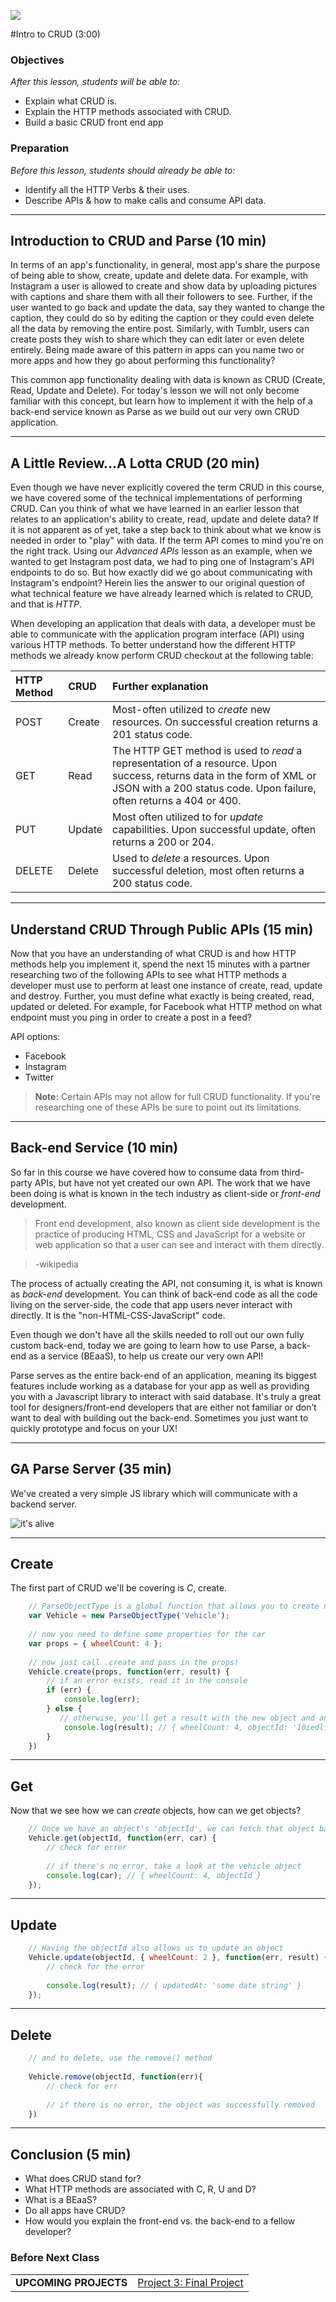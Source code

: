 ![](https://ga-dash.s3.amazonaws.com/production/assets/logo-9f88ae6c9c3871690e33280fcf557f33.png)

#Intro to CRUD (3:00)


### Objectives

_After this lesson, students will be able to:_

- Explain what CRUD is.
- Explain the HTTP methods associated with CRUD.
- Build a basic CRUD front end app

### Preparation

_Before this lesson, students should already be able to:_

- Identify all the HTTP Verbs & their uses.
- Describe APIs & how to make calls and consume API data.

---

<a name = "opening"></a>
## Introduction to CRUD and Parse (10 min)

In terms of an app's functionality, in general, most app's share the purpose of being able to show, create, update and delete data. For example, with Instagram a user is allowed to create and show data by uploading pictures with captions and share them with all their followers to see. Further, if the user wanted to go back and update the data, say they wanted to change the caption, they could do so by editing the caption or they could even delete all the data by removing the entire post. Similarly, with Tumblr, users can create posts they wish to share which they can edit later or even delete entirely. Being made aware of this pattern in apps can you name two or more apps and how they go about performing this functionality?

This common app functionality dealing with data is known as CRUD (Create, Read, Update and Delete). For today's lesson we will not only become familiar with this concept, but learn how to implement it with the help of a back-end service known as Parse as we build out our very own CRUD application.

---

<a name = "review"></a>
## A Little Review...A Lotta CRUD (20 min)

Even though we have never explicitly covered the term CRUD in this course, we have covered some of the technical implementations of performing CRUD. Can you think of what we have learned in an earlier lesson that relates to an application's ability to create, read, update and delete data? If it is not apparent as of yet, take a step back to think about what we know is needed in order to "play" with data. If the term API comes to mind you're on the right track. Using our _Advanced APIs_ lesson as an example, when we wanted to get Instagram post data, we had to ping one of Instagram's API endpoints to do so. But how exactly did we go about communicating with Instagram's endpoint? Herein lies the answer to our original question of what technical feature we have already learned which is related to CRUD, and that is _HTTP_.

When developing an application that deals with data, a developer must be able to communicate with the application program interface (API) using various HTTP methods. To better understand how the different HTTP methods we already know perform CRUD checkout at the following table:

|HTTP Method|CRUD|Further explanation|
|:---|:-----|:-----|
|POST| Create|Most-often utilized to _create_ new resources. On successful creation returns a 201 status code.
|GET| Read|The HTTP GET method is used to _read_ a representation of a resource. Upon success, returns data in the form of XML or JSON with a 200 status code. Upon failure, often returns a 404 or 400.
|PUT| Update|Most often utilized to for _update_ capabilities. Upon successful update, often returns a 200 or 204.
|DELETE| Delete|Used to _delete_ a resources. Upon successful deletion, most often returns a 200 status code.

---

<a name = "introduction1"></a>
## Understand CRUD Through Public APIs (15 min)

Now that you have an understanding of what CRUD is and how HTTP methods help you implement it, spend the next 15 minutes with a partner researching two of the following APIs to see what HTTP methods a developer must use to perform at least one instance of create, read, update and destroy. Further, you must define what exactly is being created, read, updated or deleted. For example, for Facebook what HTTP method on what endpoint must you ping in order to create a post in a feed?

API options:

- Facebook
- Instagram
- Twitter

> **Note:** Certain APIs may not allow for full CRUD functionality. If you're researching one of these APIs be sure to point out its limitations.

---

<a name = "introduction2"></a>
## Back-end Service (10 min)

So far in this course we have covered how to consume data from third-party APIs, but have not yet created our own API. The work that we have been doing is what is known in the tech industry as client-side or _front-end_ development.

> Front end development, also known as client side development is the practice of producing HTML, CSS and JavaScript for a website or web application so that a user can see and interact with them directly.

> -wikipedia

The process of actually creating the API, not consuming it, is what is known as _back-end_ development. You can think of back-end code as all the code living on the server-side, the code that app users never interact with directly. It is the "non-HTML-CSS-JavaScript" code.

Even though we don't have all the skills needed to roll out our own fully custom back-end, today we are going to learn how to use Parse, a back-end as a service (BEaaS), to help us create our very own API!

Parse serves as the entire back-end of an application, meaning its biggest features include working as a database for your app as well as providing you with a Javascript library to interact with said database. It's truly a great tool for designers/front-end developers that are either not familiar or don’t want to deal with building out the back-end. Sometimes you just want to quickly prototype and focus on your UX!

---

<a name = "setup"></a>
## GA Parse Server (35 min)

We've created a very simple JS library which will communicate with a backend server.

![it's alive](https://media.giphy.com/media/d3Kq5w84bzlBLVDO/giphy.gif)

---


<a name = "codealong1"></a>
## Create

The first part of CRUD we'll be covering is _C_, create.

```javascript
   	// ParseObjectType is a global function that allows you to create new object types!
	var Vehicle = new ParseObjectType('Vehicle');
	
	// now you need to define some properties for the car
	var props = { wheelCount: 4 };
	
	// now just call .create and pass in the props!
	Vehicle.create(props, function(err, result) {
		// if an error exists, read it in the console
		if (err) {
			console.log(err);
		} else {
		   // otherwise, you'll get a result with the new object and an assigned objectId
			console.log(result); // { wheelCount: 4, objectId: '10iedlfd' }
		}
	})
```


---

<a name = "codealong2"></a>
## Get

Now that we see how we can _create_ objects, how can we get objects?

```javascript
	// Once we have an object's 'objectId', we can fetch that object based on it!
	Vehicle.get(objectId, function(err, car) {
		// check for error
		
		// if there's no error, take a look at the vehicle object
		console.log(car); // { wheelCount: 4, objectId }
	}); 
```

---

<a name = "codealong3"></a>
## Update

```js
	// Having the objectId also allows us to update an object
	Vehicle.update(objectId, { wheelCount: 2 }, function(err, result) {
		// check for the error
		
		console.log(result); // { updatedAt: 'some date string' }
	});
```

---

<a name = "codealong4"></a>
## Delete

```javascript
	// and to delete, use the remove() method
	
	Vehicle.remove(objectId, function(err){
		// check for err
		
		// if there is no error, the object was successfully removed
	})
```

---

<a name = "conclusion"></a>
## Conclusion (5 min)

- What does CRUD stand for?
- What HTTP methods are associated with C, R, U and D?
- What is a BEaaS?
- Do all apps have CRUD?
- How would you explain the front-end vs. the back-end to a fellow developer?

### Before Next Class
|   |   |
|---|---|
| **UPCOMING PROJECTS**  | [Project 3: Final Project](../../projects/unit4) |
